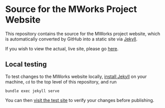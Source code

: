 # Source for the MWorks Project Website #

This repository contains the source for the MWorks project website, which is automatically converted by GitHub into a static site via [Jekyll](https://jekyllrb.com/).

If you wish to view the actual, live site, please go [here](https://mworks.github.io/).

## Local testing ##

To test changes to the MWorks website locally, [install Jekyll](https://help.github.com/articles/setting-up-your-github-pages-site-locally-with-jekyll/) on your machine, `cd` to the top level of this repository, and run

    bundle exec jekyll serve

You can then [visit the test site](http://localhost:4000/) to verify your changes before publishing.
